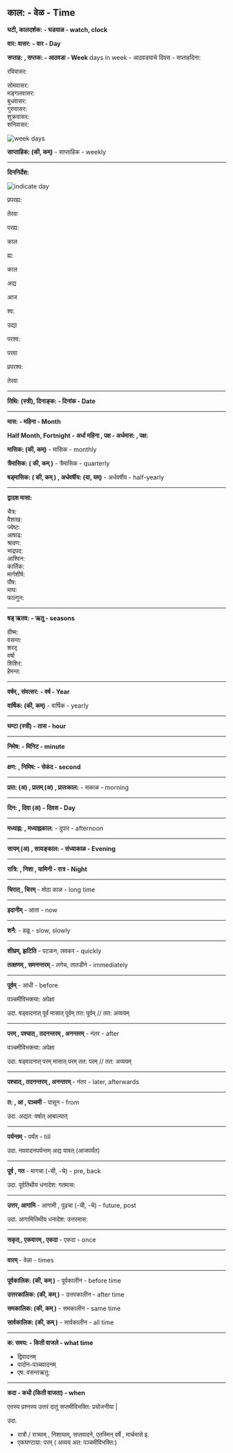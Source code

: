 ## काल: - वेळ - Time

**घटी, कालदर्शक: - घडयाळ - watch, clock**

**वार: वासर: - वार - Day**

**सप्ताह: , सप्तक: - आठवडा - Week**
days in week - आठवडयाचे दिवस - सप्ताहदिना:

<div class="container">
  <div>
    <div class="in-container">
    <p>रविवासर:</p>
    </div>
  </div>
  <div>सोमवासर:</div>
  <div>मङ्गलवासर:</div>
  <div>बुधवासर:</div>
  <div>गुरुवासर:</div>
  <div>शुक्रवासर:</div>
  <div>शनिवासर:</div>
</div>

![week days](./days.png)

**साप्ताहिक: (की, कम्)** - साप्ताहिक - weekly

<hr />

**दिननिर्देश:**

![indicate day](./dayindi.png)

<div class="container">
  <div class="in-container">
  <p>प्रपरह्य:</p>
  <p>तेरवा</p>
  </div>

  <div class="in-container">
    <p>परह्य:</p>
    <p>काल</p>
    </div>

  <div class="in-container">
    <p>ह्य:</p>
    <p>काल</p>
  </div>

  <div class="in-container">
    <p>अद्य</p>
    <p>आज</p>
  </div>

  <div class="in-container">
    <p>श्व:</p>
    <p>उद्या</p>
    </div>
    
  <div class="in-container">
    <p>परश्व:</p>
    <p>परवा</p>
    </div>
    
  <div class="in-container">
    <p>प्रपरश्व:</p>
    <p>तेरवा</p>
    </div>
</div>

<hr />

**तिथि: (स्त्री), दिनाङ्क: - दिनांक - Date**

<hr />

**मास: - महिना - Month**

**Half Month, Fortnight - अर्धा महिना , पक्ष - अर्धमास: , पक्ष:**

**मासिक: (की, कम्)** - मासिक - monthly

**त्रैमासिक: ( की, कम् )** - त्रैमासिक - quarterly

**षड्मासिक: ( की, कम् ) , अर्धवर्षीय: (या, यम्)** - अर्धवर्षीय - half-yearly

<hr />

**द्वादश मासा:**

<div class="">
  <div>चैत्र:</div>
  <div>वैशाख:</div>
  <div>ज्येष्टः</div>
  <div>आषाढ:</div>
  <div>श्रावण:</div>
  <div>भाद्रपद:</div>

  <div>आश्विन:</div>
  <div>कार्तिक:</div>
  <div>मार्गशीर्ष:</div>
  <div>पौष:</div>
  <div>माघ:</div>
  <div>फाल्गुन:</div>
</div>

<hr />

**षड् ऋतव: - ऋतु - seasons**

<div class="container">
  <div>ग्रीष्म:</div>
  <div>वसन्त:</div>
  <div>शरद्</div>
  <div>वर्षा</div>
  <div>शिशिर:</div>
  <div>हेमन्त:</div>
</div>

<hr />

**वर्षम् , संवत्सर: - वर्ष - Year**

**वार्षिक: (की, कम्)** - वार्षिक - yearly

<hr />

**घण्टा (स्त्री) - तास - hour**

<hr />

**निमेष: - मिनिट - minute**

<hr />

**क्षण: , निमिष: - सेकंद - second**

<hr />

**प्रात: (अ) , प्रातम् (अ) , प्रातःकाल:** - सकाळ - morning

<hr />

**दिन: , दिवा (अ) - दिवस - Day**

<hr />

**मध्याह्न: , मध्याह्नकाल:** - दुपार - afternoon

<hr />

**सायम् (अ) , सायङ्काल: - संध्याकाळ - Evening**

<hr />

**रात्रि: , निशा , यामिनी - रात्र - Night**

<hr />

**चिरात् , चिरम्** - मोठा काळ - long time

<hr />

**इदानीम्** - आता - now

<hr />

**शनै:** - हळू - slow, slowly

<hr />

**शीघ्रम्, झटिति** - पटकन, लवकर - quickly

**तत्क्षणम् , समनन्तरम्** - लगेच, तातडीने - immediately

<hr />

**पूर्वम्** - आधी - before

पञ्चमीविभक्त्या: अपेक्षा

उदा.
षड्वादनात् पूर्वं
मासात् पूर्वम्
तत: पूर्वम्  // तत: अव्ययम्

<hr />

**परम् , पश्चात् , तदनन्तरम् , अनन्तरम्** - नंतर - after

पञ्चमीविभक्त्या: अपेक्षा

उदा.
षड्वादनात् परम्
मासात् परम्
तत: परम्  // तत: अव्ययम्

<hr />

**पश्चात् , तदनन्तरम् , अनन्तरम्** - नंतर - later, afterwards

<hr />

**त: , आ , पञ्चमी** - पासून - from

उदा.
अद्यत:
वर्षात्
आबाल्यात्

<hr />

**पर्यन्तम्** - पर्यंत - till

उदा.
नववादनपर्यन्तम्
अद्य यावत् (आजपर्यंत)

<hr />

**पूर्व , गत** - मागचा (-ची, -चे) - pre, back

उदा.
पूर्वतिथीय धनादेश:
गतमास:

<hr />

**उत्तर, आगामि** - आगामी , पुढचा (-ची, -चे) - future, post

उदा.
आगामितिथीय धनादेश:
उत्तरमास:

<hr />

**सकृत् , एकवारम् , एकदा** - एकदा - once

<hr />

**वारम्** - वेळा - times

<hr />

**पूर्वकालिक: (की, कम् )** - पूर्वकालीन - before time

**उत्तरकालिक: (की, कम् )** - उत्तरकालीन - after time

**समकालिक: (की, कम् )** - समकालीन - same time

**सार्वकालिक: (की, कम् )** - सार्वकालीन - all time

<hr />

**क: समय:  - किती वाजले - what time**

- द्विवादनम्
- पादोन-पञ्चवादनम्
- एष: वसन्तऋतु:


<hr />

**कदा - कधी (किती वाजता) - when**

एतस्य प्रश्नस्य उत्तरं दातुं सप्तमीविभक्ति: प्रयोजनीया |

उदा.
- रात्रौ / रात्र्याम् , निशायाम्, सप्तवादने, एतस्मिन् वर्षे , मार्चमासे इ.
- एकघण्टाया: परम् ( अव्यय अत: पञ्चमीविभक्ति:)
